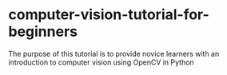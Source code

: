 # computer-vision-tutorial-for-beginners
The purpose of this tutorial is to provide novice learners with an introduction to computer vision using OpenCV in Python
